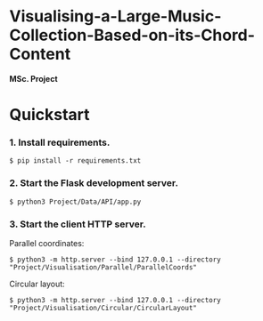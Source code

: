 # __Visualising-a-Large-Music-Collection-Based-on-its-Chord-Content__
__MSc. Project__

# Quickstart

### 1. Install requirements.

```
$ pip install -r requirements.txt
```

### 2. Start the Flask development server.

```
$ python3 Project/Data/API/app.py
```

### 3. Start the client HTTP server.

Parallel coordinates:

```
$ python3 -m http.server --bind 127.0.0.1 --directory "Project/Visualisation/Parallel/ParallelCoords"
```

Circular layout:

```
$ python3 -m http.server --bind 127.0.0.1 --directory "Project/Visualisation/Circular/CircularLayout"
```